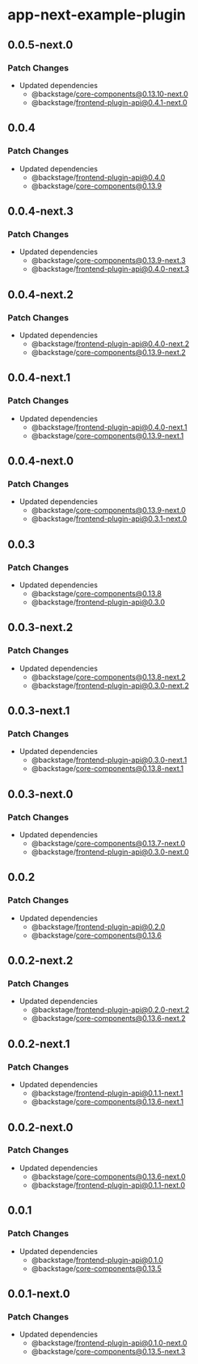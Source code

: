 # app-next-example-plugin

## 0.0.5-next.0

### Patch Changes

- Updated dependencies
  - @backstage/core-components@0.13.10-next.0
  - @backstage/frontend-plugin-api@0.4.1-next.0

## 0.0.4

### Patch Changes

- Updated dependencies
  - @backstage/frontend-plugin-api@0.4.0
  - @backstage/core-components@0.13.9

## 0.0.4-next.3

### Patch Changes

- Updated dependencies
  - @backstage/core-components@0.13.9-next.3
  - @backstage/frontend-plugin-api@0.4.0-next.3

## 0.0.4-next.2

### Patch Changes

- Updated dependencies
  - @backstage/frontend-plugin-api@0.4.0-next.2
  - @backstage/core-components@0.13.9-next.2

## 0.0.4-next.1

### Patch Changes

- Updated dependencies
  - @backstage/frontend-plugin-api@0.4.0-next.1
  - @backstage/core-components@0.13.9-next.1

## 0.0.4-next.0

### Patch Changes

- Updated dependencies
  - @backstage/core-components@0.13.9-next.0
  - @backstage/frontend-plugin-api@0.3.1-next.0

## 0.0.3

### Patch Changes

- Updated dependencies
  - @backstage/core-components@0.13.8
  - @backstage/frontend-plugin-api@0.3.0

## 0.0.3-next.2

### Patch Changes

- Updated dependencies
  - @backstage/core-components@0.13.8-next.2
  - @backstage/frontend-plugin-api@0.3.0-next.2

## 0.0.3-next.1

### Patch Changes

- Updated dependencies
  - @backstage/frontend-plugin-api@0.3.0-next.1
  - @backstage/core-components@0.13.8-next.1

## 0.0.3-next.0

### Patch Changes

- Updated dependencies
  - @backstage/core-components@0.13.7-next.0
  - @backstage/frontend-plugin-api@0.3.0-next.0

## 0.0.2

### Patch Changes

- Updated dependencies
  - @backstage/frontend-plugin-api@0.2.0
  - @backstage/core-components@0.13.6

## 0.0.2-next.2

### Patch Changes

- Updated dependencies
  - @backstage/frontend-plugin-api@0.2.0-next.2
  - @backstage/core-components@0.13.6-next.2

## 0.0.2-next.1

### Patch Changes

- Updated dependencies
  - @backstage/frontend-plugin-api@0.1.1-next.1
  - @backstage/core-components@0.13.6-next.1

## 0.0.2-next.0

### Patch Changes

- Updated dependencies
  - @backstage/core-components@0.13.6-next.0
  - @backstage/frontend-plugin-api@0.1.1-next.0

## 0.0.1

### Patch Changes

- Updated dependencies
  - @backstage/frontend-plugin-api@0.1.0
  - @backstage/core-components@0.13.5

## 0.0.1-next.0

### Patch Changes

- Updated dependencies
  - @backstage/frontend-plugin-api@0.1.0-next.0
  - @backstage/core-components@0.13.5-next.3
